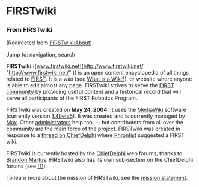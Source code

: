

# FIRSTwiki

### From FIRSTwiki

(Redirected from
[FIRSTwiki:About](/index.php?title=FIRSTwiki:About&redirect=no
"FIRSTwiki:About" ))

Jump to: navigation, search

**FIRSTwiki** ([www.firstwiki.net](http://www.firstwiki.net/ "http://www.firstwiki.net/" )) is an open content encyclopedia of all things related to [FIRST](/index.php/FIRST "FIRST" ). It is a _wiki_ (see [What is a Wiki?](http://www.wikipedia.org/wiki/Wikipedia:Overview_FAQ#What_is_a_Wiki.3F "wikipedia:Wikipedia:Overview_FAQ" )), or website where anyone is able to edit almost any page. FIRSTwiki strives to serve the [FIRST community](/index.php/FIRST_community "FIRST community" ) by providing useful content and a historical record that will serve all participants of the FIRST Robotics Program. 

FIRSTwiki was created on **May 24, 2004**. It uses the
[MediaWiki](http://meta.wikipedia.org/wiki/Main_page "metawikipedia:Main_page"
) software (currently version [1.4beta5](/index.php/Special:Version
"Special:Version" )). It was created and is currently managed by
[Max](/index.php/User:Max "User:Max" ). Other
[administrators](/index.php/FIRSTwiki:Administrators
"FIRSTwiki:Administrators" ) help too, -- but contributors from all over the
community are the main force of the project. FIRSTwiki was created in response
to a [thread on
ChiefDelphi](http://www.chiefdelphi.com/forums/showthread.php?t=28697
"http://www.chiefdelphi.com/forums/showthread.php?t=28697" ) where
[Phrontist](/index.php/User:Phrontist "User:Phrontist" ) suggested a FIRST
wiki.

FIRSTwiki is currently hosted by the [ChiefDelphi](/index.php/ChiefDelphi
"ChiefDelphi" ) web forums, thanks to [Brandon
Martus](/index.php/Brandon_Martus "Brandon Martus" ). FIRSTwiki also has its
own sub-section on the ChiefDelphi forums (see
[[1]](http://www.chiefdelphi.com/forums/forumdisplay.php?f=134
"http://www.chiefdelphi.com/forums/forumdisplay.php?f=134" )).

To learn more about the mission of FIRSTwiki, see the [mission
statement](/index.php/Mission_statement "Mission statement" ).

